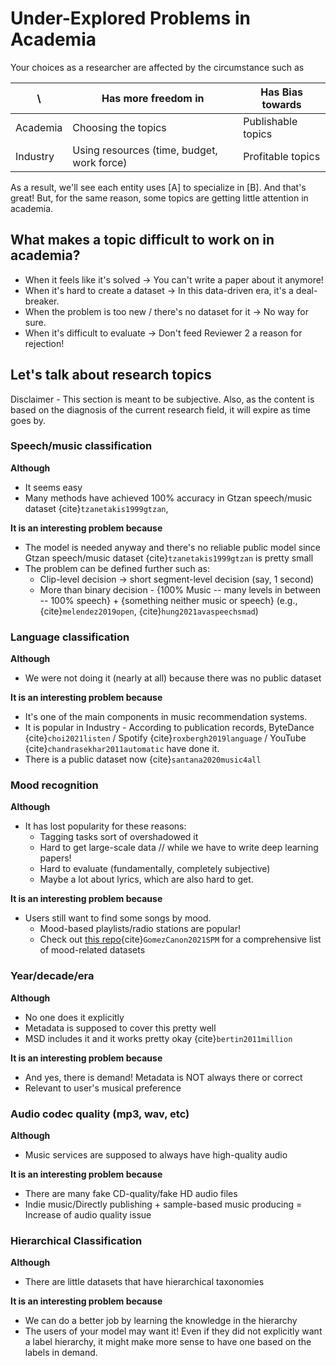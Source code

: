 # Under-Explored Problems in Academia

Your choices as a researcher are affected by the circumstance such as     
 
|     \     | Has more freedom in | Has Bias towards   |
| --------- | ------------------- | ------------------ |
| Academia  | Choosing the topics | Publishable topics |
| Industry  | Using resources (time, budget, work force) | Profitable topics  |

As a result, we'll see each entity uses [A] to specialize in [B]. 
And that's great! But, for the same reason, some topics are getting little attention in academia.

## What makes a topic difficult to work on in academia?

- When it feels like it's solved → You can't write a paper about it anymore!
- When it's hard to create a dataset → In this data-driven era, it's a deal-breaker.
- When the problem is too new / there's no dataset for it → No way for sure.
- When it's difficult to evaluate → Don't feed Reviewer 2 a reason for rejection!  

## Let's talk about research topics

Disclaimer - This section is meant to be subjective. Also, as the content is based on the diagnosis of the current research field, it will expire as time goes by.

### Speech/music classification
  **Although**
  - It seems easy
  - Many methods have achieved 100% accuracy in Gtzan speech/music dataset {cite}`tzanetakis1999gtzan`,
  
  **It is an interesting problem because**
  - The model is needed anyway and there's no reliable public model since Gtzan speech/music dataset {cite}`tzanetakis1999gtzan` is pretty small
  - The problem can be defined further such as:  
    - Clip-level decision → short segment-level decision (say, 1 second)
    - More than binary decision - {100% Music -- many levels in between -- 100% speech} + {something neither music or speech} (e.g., {cite}`melendez2019open`, {cite}`hung2021avaspeechsmad`)

### Language classification
  **Although**
  - We were not doing it (nearly at all) because there was no public dataset
  
  **It is an interesting problem because**
  - It's one of the main components in music recommendation systems. 
  - It is popular in Industry - According to publication records, ByteDance {cite}`choi2021listen` / Spotify {cite}`roxbergh2019language` / YouTube {cite}`chandrasekhar2011automatic` have done it. 
  - There is a public dataset now {cite}`santana2020music4all`

### Mood recognition
  **Although**
  - It has lost popularity for these reasons:
    - Tagging tasks sort of overshadowed it 
    - Hard to get large-scale data // while we have to write deep learning papers!
    - Hard to evaluate (fundamentally, completely subjective)
    - Maybe a lot about lyrics, which are also hard to get.
  
  **It is an interesting problem because**
  - Users still want to find some songs by mood.
    - Mood-based playlists/radio stations are popular!
    - Check out [this repo](https://github.com/juansgomez87/datasets_emotion){cite}`GomezCanon2021SPM` for a comprehensive list of mood-related datasets

### Year/decade/era 
  **Although**
  - No one does it explicitly
  - Metadata is supposed to cover this pretty well 
  - MSD includes it and it works pretty okay {cite}`bertin2011million`
  
  **It is an interesting problem because**
  - And yes, there is demand! Metadata is NOT always there or correct
  - Relevant to user's musical preference 

### Audio codec quality (mp3, wav, etc)
  **Although**
  - Music services are supposed to always have high-quality audio
  
  **It is an interesting problem because**
  - There are many fake CD-quality/fake HD audio files
  - Indie music/Directly publishing + sample-based music producing = Increase of audio quality issue

### Hierarchical Classification
  **Although**
  - There are little datasets that have hierarchical taxonomies
  
  **It is an interesting problem because**
  - We can do a better job by learning the knowledge in the hierarchy
  - The users of your model may want it! Even if they did not explicitly want a label hierarchy, it might make more sense to have one based on the labels in demand.
  